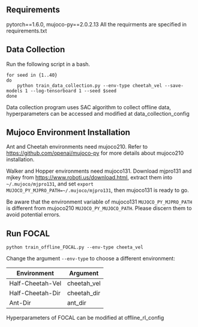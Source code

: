 ## Requirements
pytorch==1.6.0, mujoco-py==2.0.2.13
All the requirments are specified in requirements.txt

## Data Collection
Run the following script in a bash.
```
for seed in {1..40}
do
	python train_data_collection.py --env-type cheetah_vel --save-models 1 --log-tensorboard 1 --seed $seed
done
```
Data collection program uses SAC algorithm to collect offline data, hyperparameters can be accessed and modified at data\_collection\_config

## Mujoco Environment Installation
Ant and Cheetah environments need mujoco210. Refer to https://github.com/openai/mujoco-py for more details about mujoco210 installation.

Walker and Hopper environments need mujoco131. Download mjpro131 and mjkey from https://www.roboti.us/download.html, extract them into ```~/.mujoco/mjpro131```, and set ```export MUJOCO_PY_MJPRO_PATH=~/.mujoco/mjpro131```, then mujoco131 is ready to go.

Be aware that the environment variable of mujoco131 ```MUJOCO_PY_MJPRO_PATH``` is different from mujoco210 ```MUJOCO_PY_MUJOCO_PATH```. Please discern them to avoid potential errors.

## Run FOCAL
```
python train_offline_FOCAL.py --env-type cheeta_vel
```
Change the argument `--env-type` to choose a different environment:

Environment | Argument
------------|------------
Half-Cheetah-Vel | cheetah\_vel
Half-Cheetah-Dir | cheetah\_dir
Ant-Dir | ant\_dir

Hyperparameters of FOCAL can be modified at offline\_rl\_config
